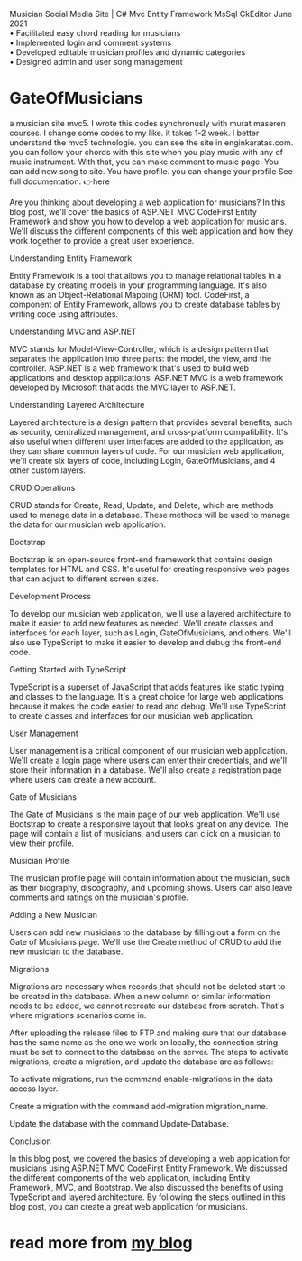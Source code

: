
Musician Social Media Site | C# Mvc Entity Framework MsSql CkEditor June 2021 <br>
  • Facilitated easy chord reading for musicians<br>
  • Implemented login and comment systems<br>
  • Developed editable musician profiles and dynamic categories<br>
  • Designed admin and user song management<br>

# GateOfMusicians
a musician site mvc5. I wrote this codes synchronusly with murat maseren courses. I change some codes to my like. it takes 1-2 week. I better understand the mvc5 technologie. you can see the site in enginkaratas.com. you can follow your chords with this site when you play music with any of music instrument. With that, you can make comment to music page. You can add new song to site. You have profile. you can change your profile
See full documentation: 👉here

Are you thinking about developing a web application for musicians? In this blog post, we'll cover the basics of ASP.NET MVC CodeFirst Entity Framework and show you how to develop a web application for musicians. We'll discuss the different components of this web application and how they work together to provide a great user experience.

Understanding Entity Framework

Entity Framework is a tool that allows you to manage relational tables in a database by creating models in your programming language. It's also known as an Object-Relational Mapping (ORM) tool. CodeFirst, a component of Entity Framework, allows you to create database tables by writing code using attributes.

Understanding MVC and ASP.NET

MVC stands for Model-View-Controller, which is a design pattern that separates the application into three parts: the model, the view, and the controller. ASP.NET is a web framework that's used to build web applications and desktop applications. ASP.NET MVC is a web framework developed by Microsoft that adds the MVC layer to ASP.NET.

Understanding Layered Architecture

Layered architecture is a design pattern that provides several benefits, such as security, centralized management, and cross-platform compatibility. It's also useful when different user interfaces are added to the application, as they can share common layers of code. For our musician web application, we'll create six layers of code, including Login, GateOfMusicians, and 4 other custom layers.

CRUD Operations

CRUD stands for Create, Read, Update, and Delete, which are methods used to manage data in a database. These methods will be used to manage the data for our musician web application.

Bootstrap

Bootstrap is an open-source front-end framework that contains design templates for HTML and CSS. It's useful for creating responsive web pages that can adjust to different screen sizes.

Development Process

To develop our musician web application, we'll use a layered architecture to make it easier to add new features as needed. We'll create classes and interfaces for each layer, such as Login, GateOfMusicians, and others. We'll also use TypeScript to make it easier to develop and debug the front-end code.

Getting Started with TypeScript

TypeScript is a superset of JavaScript that adds features like static typing and classes to the language. It's a great choice for large web applications because it makes the code easier to read and debug. We'll use TypeScript to create classes and interfaces for our musician web application.

User Management

User management is a critical component of our musician web application. We'll create a login page where users can enter their credentials, and we'll store their information in a database. We'll also create a registration page where users can create a new account.

Gate of Musicians

The Gate of Musicians is the main page of our web application. We'll use Bootstrap to create a responsive layout that looks great on any device. The page will contain a list of musicians, and users can click on a musician to view their profile.

Musician Profile

The musician profile page will contain information about the musician, such as their biography, discography, and upcoming shows. Users can also leave comments and ratings on the musician's profile.

Adding a New Musician

Users can add new musicians to the database by filling out a form on the Gate of Musicians page. We'll use the Create method of CRUD to add the new musician to the database.

Migrations

Migrations are necessary when records that should not be deleted start to be created in the database. When a new column or similar information needs to be added, we cannot recreate our database from scratch. That's where migrations scenarios come in.

After uploading the release files to FTP and making sure that our database has the same name as the one we work on locally, the connection string must be set to connect to the database on the server. The steps to activate migrations, create a migration, and update the database are as follows:

To activate migrations, run the command enable-migrations in the data access layer.

Create a migration with the command add-migration migration_name.

Update the database with the command Update-Database.

Conclusion

In this blog post, we covered the basics of developing a web application for musicians using ASP.NET MVC CodeFirst Entity Framework. We discussed the different components of the web application, including Entity Framework, MVC, and Bootstrap. We also discussed the benefits of using TypeScript and layered architecture. By following the steps outlined in this blog post, you can create a great web application for musicians.

# read more from [my blog](https://enginkaratas.com/creating-a-musician-web-site-using-asp-net-mvc-codefirst-entity-framework)
